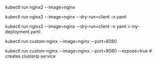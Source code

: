kubectl run nginx2 --image=nginx

kubectl run nginx2 --image=nginx --dry-run=client -o yaml

kubectl run nginx2 --image=nginx --dry-run=client -o yaml > my-deployment.yaml

kubectl run custom-nginx --image=nginx --port=8080

kubectl run custom-nginx --image=nginx --port=8080 --expose=true # creates clusterip service
